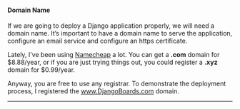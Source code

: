 <h4 id="domain-name">Domain Name</h4>

<p>If we are going to deploy a Django application properly, we will need a domain name. It’s important to have a domain
name to serve the application, configure an email service and configure an https certificate.</p>

<p>Lately, I’ve been using <a href="https://namecheap.pxf.io/c/477033/386170/5618" target="_blank" rel="noopener nofollow">Namecheap</a>
a lot. You can get a <strong>.com</strong> domain for $8.88/year, or if you are just trying things out, you could register a <strong>.xyz</strong>
domain for $0.99/year.</p>

<p>Anyway, you are free to use any registrar. To demonstrate the deployment process, I registered the
<a href="https://www.djangoboards.com/" target="_blank" rel="noopener">www.DjangoBoards.com</a> domain.</p>

<hr />
